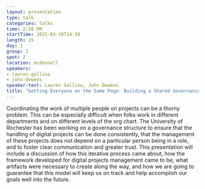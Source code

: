 ```yaml
---
layout: presentation
type: talk
categories: talks
time: 2:50 PM
startTime: 2025-03-10T14:50 
length: 15
day: 1
group: 2
spot: 2
location: mcdonnell
speakers:
- lauren-gallina
- john-dewees
speaker-text: Lauren Gallina, John Dewees
title: "Getting Everyone on the Same Page: Building a Shared Governance Structure for Digital Projects "
---
```

Coordinating the work of multiple people on projects can be a thorny problem. This can be especially difficult when folks work in different departments and on different levels of the org chart. The University of Rochester has been working on a governance structure to ensure that the handling of digital projects can be done consistently, that the management of these projects does not depend on a particular person being in a role, and to foster clear communication and greater trust. This presentation will include a discussion of how this iterative process came about, how the framework developed for digital projects management came to be, what artifacts were necessary to create along the way, and how we are going to guarantee that this model will keep us on track and help accomplish our goals well into the future. 
